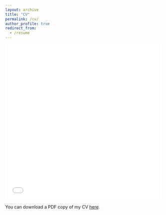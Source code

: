 ```yaml
---
layout: archive
title: "CV"
permalink: /cv/
author_profile: true
redirect_from:
  - /resume
---
```


<iframe src="/files/Xinran_Wang_CV_March2025.pdf" width="100%" height="500" frameborder="no" border="0" marginwidth="0" marginheight="0"></iframe>

You can download a PDF copy of my CV [here](/files/Xinran_Wang_CV_March2025.pdf).
